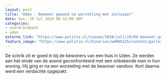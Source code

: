 ```yaml
---
layout: post
title: "Uden - Bewoner gewond na worsteling met insluiper"
date: Sun, 29 Jul 2018 08:12:00 GMT
categories: 
- noord-brabant 
- uden 
externe_link: "https://www.politie.nl/nieuws/2018/juli/29/09-bewoner-gewond-na-worsteling-met-insluiper.html"
feature_image: "https://www.politie.nl/binaries/w400h225/content/gallery/politie/stockfotos/algemeen/onderzoek-in-woning-naar-inbraak.jpg"
---
```


De schrik zit er goed in bij de bewoners van een huis in Uden. Ze werden aan het einde van de avond geconfronteerd met een onbekende man in hun woning. Hij ging er na een worsteling met de bewoner vandoor. Kort daarna werd een verdachte opgepakt.
